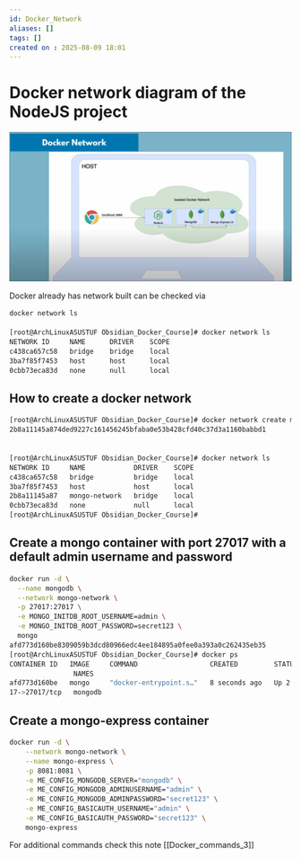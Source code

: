 ```yaml
---
id: Docker_Network
aliases: []
tags: []
created on : 2025-08-09 18:01
---
```


# Docker network diagram of the NodeJS project

![](../assets/imgs/Docker_Network.png)

Docker already has network built can be checked via 

```bash
docker network ls

[root@ArchLinuxASUSTUF Obsidian_Docker_Course]# docker network ls 
NETWORK ID     NAME      DRIVER    SCOPE
c438ca657c58   bridge    bridge    local
3ba7f85f7453   host      host      local
0cbb73eca83d   none      null      local

```

## How to create a docker network 

```bash
[root@ArchLinuxASUSTUF Obsidian_Docker_Course]# docker network create mongo-network
2b8a11145a874ded9227c161456245bfaba0e53b428cfd40c37d3a1160babbd1


[root@ArchLinuxASUSTUF Obsidian_Docker_Course]# docker network ls 
NETWORK ID     NAME            DRIVER    SCOPE
c438ca657c58   bridge          bridge    local
3ba7f85f7453   host            host      local
2b8a11145a87   mongo-network   bridge    local
0cbb73eca83d   none            null      local
[root@ArchLinuxASUSTUF Obsidian_Docker_Course]# 
```

## Create a mongo container with port 27017 with a default admin username and password 

```bash
docker run -d \
  --name mongodb \
  --network mongo-network \
  -p 27017:27017 \
  -e MONGO_INITDB_ROOT_USERNAME=admin \
  -e MONGO_INITDB_ROOT_PASSWORD=secret123 \
  mongo
afd773d160be8309059b3dcd80966edc4ee184895a0fee0a393a0c262435eb35
[root@ArchLinuxASUSTUF Obsidian_Docker_Course]# docker ps 
CONTAINER ID   IMAGE     COMMAND                  CREATED         STATUS         PORTS                             
                NAMES
afd773d160be   mongo     "docker-entrypoint.s…"   8 seconds ago   Up 2 seconds   0.0.0.0:27017->27017/tcp, [::]:270
17->27017/tcp   mongodb
```

## Create a mongo-express container 

```bash
docker run -d \
    --network mongo-network \
    --name mongo-express \
    -p 8081:8081 \
    -e ME_CONFIG_MONGODB_SERVER="mongodb" \
    -e ME_CONFIG_MONGODB_ADMINUSERNAME="admin" \
    -e ME_CONFIG_MONGODB_ADMINPASSWORD="secret123" \
    -e ME_CONFIG_BASICAUTH_USERNAME="admin" \
    -e ME_CONFIG_BASICAUTH_PASSWORD="secret123" \
    mongo-express
```


For additional commands check this note [[Docker_commands_3]]
